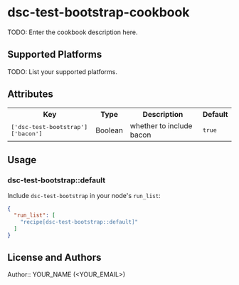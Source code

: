 # dsc-test-bootstrap-cookbook

TODO: Enter the cookbook description here.

## Supported Platforms

TODO: List your supported platforms.

## Attributes

<table>
  <tr>
    <th>Key</th>
    <th>Type</th>
    <th>Description</th>
    <th>Default</th>
  </tr>
  <tr>
    <td><tt>['dsc-test-bootstrap']['bacon']</tt></td>
    <td>Boolean</td>
    <td>whether to include bacon</td>
    <td><tt>true</tt></td>
  </tr>
</table>

## Usage

### dsc-test-bootstrap::default

Include `dsc-test-bootstrap` in your node's `run_list`:

```json
{
  "run_list": [
    "recipe[dsc-test-bootstrap::default]"
  ]
}
```

## License and Authors

Author:: YOUR_NAME (<YOUR_EMAIL>)
